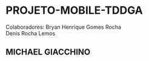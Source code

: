 # PROJETO-MOBILE-TDDGA

Colaboradores:
Bryan Henrique Gomes Rocha <BR>
Denis Rocha Lemos


## MICHAEL GIACCHINO
